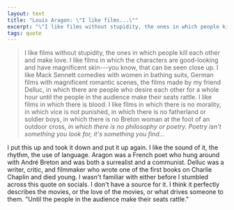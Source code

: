 ```yaml
---
layout: text
title: "Louis Aragon: \"I like films...\""
excerpt: "\"I like films without stupidity, the ones in which people kill each other and make love. I like films in which the characters are good-looking...\""
tags: quote
---
```

> I like films without stupidity, the ones in which people kill each other and make love. I like films in which the characters are good-looking and have magnificent skin---you know, that can be seen close up. I like Mack Sennett comedies with women in bathing suits, German films with magnificent romantic scenes, the films made by my friend Delluc, in which there are people who desire each other for a whole hour until the people in the audience make their seats rattle. I like films in which there is blood. I like films in which there is no morality, in which vice is not punished, in which there is no fatherland or soldier boys, in which there is no Breton woman at the foot of an outdoor cross, _in which there is no philosophy or poetry. Poetry isn't something you look for, it's something you find..._

I put this up and took it down and put it up again. I like the sound of it, the rhythm, the use of language. Aragon was a French poet who hung around with André Breton and was both a surrealist and a communist. Delluc was a writer, critic, and filmmaker who wrote one of the first books on Charlie Chaplin and died young. I wasn't familiar with either before I stumbled across this quote on socials. I don't have a source for it. I think it perfectly describes the movies, or the love of the movies, or what drives someone to them. "Until the people in the audience make their seats rattle."
